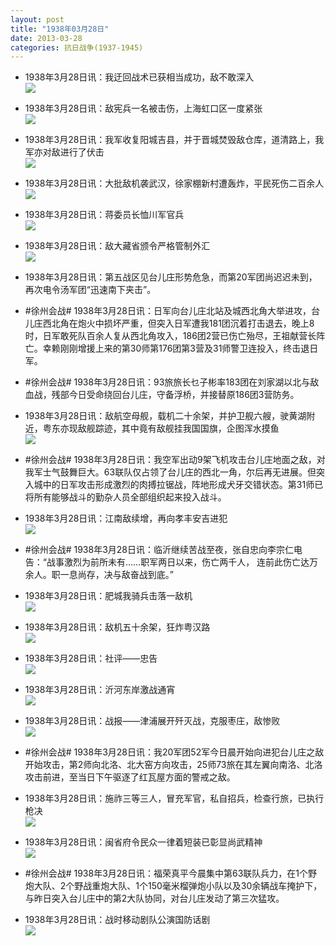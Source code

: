 ```yaml
---
layout: post
title: "1938年03月28日"
date: 2013-03-28
categories: 抗日战争(1937-1945)
---
```


<meta name="referrer" content="no-referrer" />

- 1938年3月28日讯：我迂回战术已获相当成功，敌不敢深入 <br/><img src="https://ww2.sinaimg.cn/large/aca367d8jw1e35vvw4s3sj.jpg" />

- 1938年3月28日讯：敌宪兵一名被击伤，上海虹口区一度紧张 <br/><img src="https://ww2.sinaimg.cn/large/aca367d8jw1e35v0k404vj.jpg" />

- 1938年3月28日讯：我军收复阳城吉县，并于晋城焚毁敌仓库，道清路上，我军亦对敌进行了伏击 <br/><img src="https://ww1.sinaimg.cn/large/aca367d8jw1e35u58dlitj.jpg" />

- 1938年3月28日讯：大批敌机袭武汉，徐家棚新村遭轰炸，平民死伤二百余人 <br/><img src="https://ww2.sinaimg.cn/large/aca367d8jw1e35ta3cjqpj.jpg" />

- 1938年3月28日讯：蒋委员长恤川军官兵 <br/><img src="https://ww3.sinaimg.cn/large/aca367d8jw1e35seicw5kj.jpg" />

- 1938年3月28日讯：敌大藏省颁令严格管制外汇 <br/><img src="https://ww1.sinaimg.cn/large/aca367d8jw1e35r3svxyvj.jpg" />

- 1938年3月28日讯：第五战区见台儿庄形势危急，而第20军团尚迟迟未到，再次电令汤军团“迅速南下夹击”。 

- #徐州会战# 1938年3月28日讯：日军向台儿庄北站及城西北角大举进攻，台儿庄西北角在炮火中损坏严重，但突入日军遭我181团沉着打击退去，晚上8时，日军敢死队百余人复从西北角攻入，186团2营已伤亡殆尽，王祖献营长阵亡。幸赖刚刚增援上来的第30师第176团第3营及31师警卫连投入，终击退日军。  

- #徐州会战# 1938年3月28日讯：93旅旅长乜子彬率183团在刘家湖以北与敌血战，残部今日受命绕回台儿庄，守备浮桥，并接替原186团3营防务。 

- 1938年3月28日讯：敌航空母舰，载机二十余架，并护卫舰六艘，驶黄湖附近，粤东亦现敌舰踪迹，其中竟有敌舰挂我国国旗，企图浑水摸鱼 <br/><img src="https://ww2.sinaimg.cn/large/aca367d8jw1e35n7944qcj.jpg" />

- #徐州会战# 1938年3月28日讯：我空军出动9架飞机攻击台儿庄地面之敌，对我军士气鼓舞巨大。63联队仅占领了台儿庄的西北一角，尔后再无进展。但突入城中的日军攻击形成激烈的肉搏拉锯战，阵地形成犬牙交错状态。第31师已将所有能够战斗的勤杂人员全部组织起来投入战斗。 

- 1938年3月28日讯：江南敌续增，再向孝丰安吉进犯 <br/><img src="https://ww3.sinaimg.cn/large/aca367d8jw1e35k62260vj.jpg" />

- #徐州会战# 1938年3月28日讯：临沂继续苦战至夜，张自忠向李宗仁电告：“战事激烈为前所未有……职军两日以来，伤亡两千人， 连前此伤亡达万余人。职一息尚存，决与敌奋战到底。” 

- 1938年3月28日讯：肥城我骑兵击落一敌机 <br/><img src="https://ww4.sinaimg.cn/large/aca367d8jw1e35hzxl80vj.jpg" />

- 1938年3月28日讯：敌机五十余架，狂炸粤汉路 <br/><img src="https://ww2.sinaimg.cn/large/aca367d8jw1e35ejp09n6j.jpg" />

- 1938年3月28日讯：社评——忠告 <br/><img src="https://ww1.sinaimg.cn/large/aca367d8jw1e35do9m0pyj.jpg" />

- 1938年3月28日讯：沂河东岸激战通宵 <br/><img src="https://ww2.sinaimg.cn/large/aca367d8jw1e35csqr2xgj.jpg" />

- 1938年3月28日讯：战报——津浦展开歼灭战，克服枣庄，敌惨败 <br/><img src="https://ww3.sinaimg.cn/large/aca367d8jw1e35b2w2om3j.jpg" />

- #徐州会战# 1938年3月28日讯：我20军团52军今日晨开始向进犯台儿庄之敌开始攻击，第2师向北洛、北大窑方向攻击，25师73旅在其左翼向南洛、北洛攻击前进，至当日下午驱逐了红瓦屋方面的警戒之敌。 

- 1938年3月28日讯：施祚三等三人，冒充军官，私自招兵，检查行旅，已执行枪决 <br/><img src="https://ww3.sinaimg.cn/large/aca367d8jw1e357lilixaj.jpg" />

- 1938年3月28日讯：闽省府令民众一律着短装已彰显尚武精神 <br/><img src="https://ww3.sinaimg.cn/large/aca367d8jw1e356qafibzj.jpg" />

- #徐州会战# 1938年3月28日讯：福荣真平今晨集中第63联队兵力，在1个野炮大队、2个野战重炮大队、1个150毫米榴弹炮小队以及30余辆战车掩护下，与昨日突入台儿庄中的第2大队协同，对台儿庄发动了第三次猛攻。 

- 1938年3月28日讯：战时移动剧队公演国防话剧 <br/><img src="https://ww4.sinaimg.cn/large/aca367d8jw1e354zzqjkjj.jpg" />

